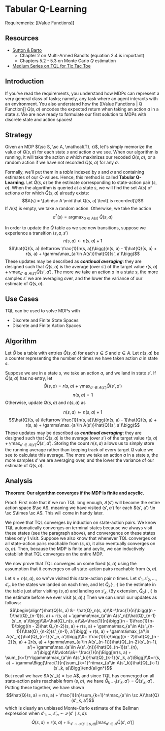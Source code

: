 # Tabular Q-Learning
Requirements: [[Value Functions]]
## Resources
- [Sutton & Barto](http://incompleteideas.net/book/RLbook2020.pdf) 
	- Chapter 2 on Multi-Armed Bandits (equation 2.4 is important)
	- Chapters 5.2 - 5.3 on Monte Carlo $Q$ estimation
- [Medium Series on TQL for Tic Tac Toe](https://medium.com/@carsten.friedrich/part-3-tabular-q-learning-a-tic-tac-toe-player-that-gets-better-and-better-fa4da4b0892a)

## Introduction

If you've read the requirements, you understand how MDPs can represent a very general class of tasks; namely, any task where an agent interacts with an environment. You also understand how the [[Value Functions | Q Function]] $Q(s, a)$ encodes the expected return when taking an action $a$ in a state $s$. We are now ready to formulate our first solution to MDPs with discrete state and action spaces!

## Strategy

Given an MDP $(\sc S, \sc A, \mathcal{T}, r)$, let's simply memorize the value of $Q(s, a)$ for each state $s$ and action $a$ we see. When our algorithm is running, it will take the action $a$ which maximizes our recoded $Q(s, a)$, or a random action if we have not recorded $Q(s, a)$ for any $a$.

Formally, we'll put them in a *table* indexed by $s$ and $a$ and containing estimates of our $Q$-values. Hence, this method is called **Tabular Q-Learning**. Let $\hat{Q}(s, a)$ be the estimate corresponding to state-action pair $(s, a)$. When the algorithm is queried at a state $s$, we will find the set $A(s)$ of actions $a$ for which $\hat{Q}(s, a)$ already exists:
$$A(s) = \{a\in\sc A \mid \hat Q(s, a) \text{ is recorded}\}$$
If $A(s)$ is empty, we take a random action. Otherwise, we take the action
$$a^*(s) = \mathop{\text{argmax}}_{a \in A(s)}\; \hat{Q}(s, a)$$

In order to update the $\hat Q$ table as we see new transitions, suppose we experience a transition $(s, a, s')$ $$n(s, a) \leftarrow n(s, a) + 1$$
$$\hat{Q}(s, a) \leftarrow \frac{1}{n(s, a)}\bigg((n(s, a) - 1)\hat{Q}(s, a) + r(s, a) + \gamma\max_{a'\in A(s')}\hat{Q}(s', a')\bigg)$$
These updates may be described as ***continual averaging***: they are designed such that $\hat{Q}(s, a)$ is the average (over $s'$) of the target value $r(s, a) + \gamma\max_{a'\in A(s')} \hat{Q}(s', a')$. The more we take an action $a$ in a state $s$, the more samples $s'$ we are averaging over, and the lower the variance of our estimate of $Q(s, a)$. 

## Use Cases
TQL can be used to solve MDPs with 
- Discrete and Finite State Spaces
- Discrete and Finite Action Spaces

## Algorithm

Let $\hat Q$ be a table with entries $\hat Q(s, a)$ for each $s\in S$ and $a\in A$. Let $n(s, a)$ be a counter representing the number of times we have taken action $a$ in state $s$. 

Suppose we are in a state $s$, we take an action $a$, and we land in state $s'$.  If $\hat{Q}(s, a)$ has no entry, let
$$\hat{Q}(s, a) = r(s, a) + \gamma\max_{a'\in A(s')} \hat{Q}(s', a')$$
$$n(s, a) = 1$$
Otherwise, update $Q(s, a)$ and $n(s, a)$ as

$$n(s, a) \leftarrow n(s, a) + 1$$
$$\hat{Q}(s, a) \leftarrow \frac{1}{n(s, a)}\bigg((n(s, a) - 1)\hat{Q}(s, a) + r(s, a) + \gamma\max_{a'\in A(s')}\hat{Q}(s', a')\bigg)$$
These updates may be described as ***continual averaging***: they are designed such that $\hat{Q}(s, a)$ is the average (over $s'$) of the target value $r(s, a) + \gamma\max_{a'\in A(s')} \hat{Q}(s', a')$. Storing the count $n(s, a)$ allows us to simply store the running average rather than keeping track of every target $Q$ value we see to calculate this average. The more we take an action $a$ in a state $s$, the more samples $s'$ we are averaging over, and the lower the variance of our estimate of $Q(s, a)$. 

## Analysis

**Theorem: Our algorithm converges if the MDP is finite and acyclic.**

Proof: First note that if we run TQL long enough, $A(s')$ will become the entire action space $\sc A$, meaning we have visited $(s', a')$ for each $(s', a') \in \sc S\times \sc A$. This will come in handy later. 

We prove that TQL converges by induction on state-action pairs. We know TQL automatically converges on terminal states because we always visit these states (see the paragraph above), and convergence on these states takes only 1 visit. Suppose we also know that whenever TQL converges on all state-action pairs reachable from $(s, a)$, it also eventually converges on $(s, a)$. Then, because the MDP is finite and acylic, we can inductively establish that TQL converges on the entire MDP.

We now prove that TQL converges on some fixed $(s, a)$ using the assumption that it converges on all state-action pairs reachable from $(s, a)$.

Let $n = n(s, a)$, so we've visited this state-action pair $n$ times. Let $s'_1, s'_2, ..., s'_n$ be the states we landed on each time, and let $\hat{Q}_k(\cdot, \cdot)$ be the estimate in the table just after visiting $(s, a)$ and landing on $s'_k$. (By extension, $\hat{Q}_0(\cdot, \cdot)$ is the estimate before we ever visit $(s, a)$.) Then we can unroll our updates as follows:
$$\begin{align*}\hat{Q}(s, a) &= \hat{Q}_n(s, a)\\&=\frac{1}{n}\bigg((n - 1)\hat{Q}_{n-1}(s, a) + r(s, a) + \gamma\max_{a'\in A(s'_n)}\hat{Q}_{n-1}(s'_n, a')\bigg)\\&=\hat{Q}_n(s, a)\\&=\frac{1}{n}\bigg[(n - 1)\frac{1}{n-1}\bigg((n - 2)\hat Q_{n-2}(s, a) + r(s, a) + \gamma\max_{a'\in A(s'_{n-1})}\hat{Q}_{n-2}(s'_{n-1}, a')\bigg) + r(s, a) + \gamma\max_{a'\in A(s'_n)}\hat{Q}_{n-1}(s'_n, a')\bigg]\\&= \frac{1}{n}\bigg((n - 2)\hat{Q}_{n - 2}(s, a) + 2r(s, a) + \gamma\max_{a'\in A(s'_{n-1})}\hat{Q}_{n-2}(s'_{n-1}, a')+ \gamma\max_{a'\in A(s'_{n})}\hat{Q}_{n-1}(s'_{n}, a')\bigg)\\&\vdots\\&= \frac{1}{n}\Bigg[nr(s, a) + \sum_{k=1}^n\gamma\max_{a'\in A(s'_k)}\hat{Q}_{k-1}(s'_k, a')\Bigg]\\&=r(s, a) + \gamma\Bigg[\frac{1}{n}\sum_{k=1}^n\max_{a'\in A(s'_k)}\hat{Q}_{k-1}(s'_k, a)\Bigg]\end{align*}$$
But recall we have $A(s'_k) = \sc A$, and since TQL has converged on all state-action pairs reachable from $(s, a)$, we have $\hat{Q}_{k-1}(s'_k, a') = \hat{Q}(s'_k, a')$. Putting these together, we have shown
$$\hat{Q}(s, a) = r(s, a) + \frac{1}{n}\sum_{k=1}^n\max_{a'\in \sc A}\hat{Q}(s'_k, a')$$
which is clearly an unbiased Monte-Carlo estimate of the Bellman expression when $s'_1, ..., s'_n \sim \mathcal{T}(s'\mid s, a)$:
$$\hat{Q}(s, a) = r(s, a) + \mathop{\mathbb{E}}_{s'\sim \mathcal{T}(s'\mid s, a)}\bigg[\max_{a'\in A}\hat{Q}(s', a')\bigg]$$
